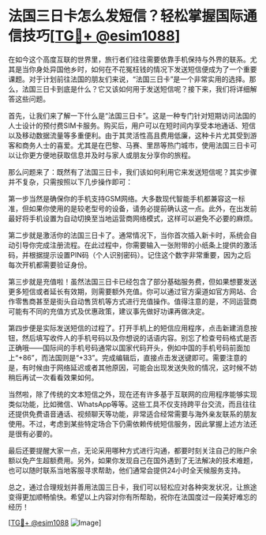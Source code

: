 # 法国三日卡怎么发短信？轻松掌握国际通信技巧[[TG💪+ @esim1088](https://t.me/s/esim1088)]

在如今这个高度互联的世界里，旅行者们往往需要依靠手机保持与外界的联系。尤其是当你身处异国他乡时，如何在不花冤枉钱的情况下发送短信便成为了一个重要课题。对于计划前往法国的朋友们来说，“法国三日卡”是一个非常实用的选择。那么，法国三日卡到底是什么？它又该如何用于发送短信呢？接下来，我们将详细解答这些问题。

首先，让我们来了解一下什么是“法国三日卡”。这是一种专门针对短期访问法国的人士设计的预付费SIM卡服务。购买后，用户可以在短时间内享受本地通话、短信以及移动数据流量等多重便利。由于其灵活性高且费用低廉，这种卡片尤其受到游客和商务人士的喜爱。尤其是在巴黎、马赛、里昂等热门城市，使用法国三日卡可以让你更方便地获取信息并及时与家人或朋友分享你的旅程。

那么问题来了：既然有了法国三日卡，我们该如何利用它来发送短信呢？其实步骤并不复杂，只需按照以下几步操作即可：

第一步当然是确保你的手机支持GSM网络。大多数现代智能手机都兼容这一标准，但如果你使用的是较老型号的设备，请务必提前确认这一点。此外，在出发前最好将手机设置为自动切换至当地运营商网络模式，这样可以避免不必要的麻烦。

第二步就是激活你的法国三日卡了。通常情况下，当你首次插入新卡时，系统会自动引导你完成注册流程。在此过程中，你需要输入一张附带的小纸条上提供的激活码，并根据提示设置PIN码（个人识别密码）。记住这个数字非常重要，因为之后每次开机都需要验证身份。

第三步就是充值啦！虽然法国三日卡已经包含了部分基础服务费，但如果想要发送更多短信或者延长有效期，则需要额外充值。你可以通过官方渠道如官方网站、合作零售商甚至是街头自动售货机等方式进行充值操作。值得注意的是，不同运营商可能有不同的充值方式及优惠政策，建议事先做好功课再做决定。

第四步便是实际发送短信的过程了。打开手机上的短信应用程序，点击新建消息按钮，然后填写收件人的手机号码以及你想说的话语内容。别忘了检查号码格式是否正确哦——国际间的手机号码通常以国家代码开头，例如中国的手机号码前面加上“+86”，而法国则是“+33”。完成编辑后，直接点击发送键即可。需要注意的是，有时候由于网络延迟或者其他原因，可能会出现发送失败的情况，这时候不妨稍后再试一次看看效果如何。

当然啦，除了传统的文本短信之外，现在还有许多基于互联网的应用程序能够实现类似功能，比如微信、WhatsApp等等。这些工具不仅支持跨平台交流，而且往往还提供免费语音通话、视频聊天等功能，非常适合经常需要与海外亲友联系的朋友使用。不过，考虑到某些特定场合下仍需依赖传统短信服务，因此掌握上述方法还是很有必要的。

最后还要提醒大家一点，无论采用哪种方式进行沟通，都要时刻关注自己的账户余额以免产生超额费用。另外，如果你发现自己在国外遇到了无法解决的技术难题，也可以随时联系当地客服寻求帮助，他们通常会提供24小时全天候服务支持。

总之，通过合理规划并善用法国三日卡，我们可以轻松应对各种突发状况，让旅途变得更加顺畅愉快。希望以上内容对你有所帮助，祝你在法国度过一段美好难忘的经历！

[[TG💪+ @esim1088](https://t.me/s/esim1088) ![Image](https://i.postimg.cc/4NQfJmqS/Snipaste-2025-05-13-00-14-12.png)]